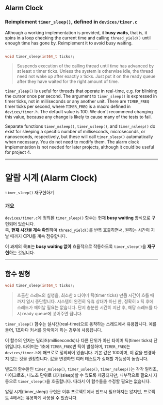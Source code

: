 ## Alarm Clock

### Reimplement `timer_sleep()`, defined in `devices/timer.c`

Although a working implementation is provided, it **busy waits**, that is, it spins in a loop checking the current time and calling `thread_yield()` until enough time has gone by. Reimplement it to avoid busy waiting.

<hr>

```c
void timer_sleep(int64_t ticks);
```

> Suspends execution of the calling thread until time has advanced by at least x timer ticks. Unless the system is otherwise idle, the thread need not wake up after exactly x ticks. Just put it on the ready queue after they have waited for the right amount of time.

`timer_sleep()` is useful for threads that operate in real-time, e.g. for blinking the cursor once per second. The argument to `timer_sleep()` is expressed in timer ticks, not in milliseconds or any another unit. There are `TIMER_FREQ` timer ticks per second, where `TIMER_FREQ` is a macro defined in `devices/timer.h`. The default value is 100. We don't recommend changing this value, because any change is likely to cause many of the tests to fail.

Separate functions `timer_msleep()`, `timer_usleep()`, and `timer_nsleep()` do exist for sleeping a specific number of milliseconds, microseconds, or nanoseconds, respectively, but these will call `timer_sleep()` automatically when necessary. You do not need to modify them. The alarm clock implementation is not needed for later projects, although it could be useful for project 4.

---

# 알람 시계 (Alarm Clock)

`timer_sleep()` 재구현하기

### 개요
`devices/timer.c`에 정의된 `timer_sleep()` 함수는 현재 **busy waiting** 방식으로 구현되어 있습니다.  
즉, **현재 시간을 계속 확인**하며 `thread_yield()`를 반복 호출하면서, 원하는 시간이 지날 때까지 CPU를 계속 점유합니다.  

이 과제의 목표는 **busy waiting 없이** 효율적으로 작동하도록 `timer_sleep()`을 **재구현**하는 것입니다.

---

## 함수 원형
```c
void timer_sleep(int64_t ticks);
```

> 호출한 스레드의 실행을, 최소한 x 타이머 틱(timer ticks) 만큼 시간이 흐를 때까지 일시 중단합니다.
> 시스템이 완전히 유휴 상태가 아닌 한, 정확히 x 틱 후에 스레드가 깨어날 필요는 없습니다.
> 단지 충분한 시간이 지난 후, 해당 스레드를 다시 ready queue에 넣어주면 됩니다.

`timer_sleep()` 함수는 실시간(real-time)으로 동작하는 스레드에서 유용합니다. 예를 들어, 1초마다 커서를 깜박이게 하는 경우에 사용됩니다.

이 함수의 인자는 밀리초(milliseconds)나 다른 단위가 아닌 타이머 틱(timer ticks) 단위입니다.
타이머는 1초에 `TIMER_FREQ`번 틱이 발생하며, `TIMER_FREQ`는 `devices/timer.h`에 매크로로 정의되어 있습니다.
기본 값은 100이며, 이 값을 변경하지 않는 것을 권장합니다. 값을 변경하면 여러 테스트가 실패할 가능성이 높습니다.

별도의 함수들인 `timer_msleep()`, `timer_usleep()`, `timer_nsleep()`는 각각 밀리초, 마이크로초, 나노초 단위로 대기(sleep)할 수 있도록 제공되지만, 내부적으로 필요시 자동으로 `timer_sleep()`을 호출합니다.
따라서 이 함수들을 수정할 필요는 없습니다.

알람 시계(timer_sleep) 구현은 이후 프로젝트에서 반드시 필요하지는 않지만, 프로젝트 4에서는 유용하게 사용될 수 있습니다.